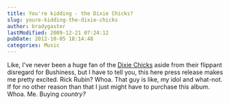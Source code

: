 ```yaml
---
title: You're kidding - the Dixie Chicks?
slug: youre-kidding-the-dixie-chicks
author: bradygaster
lastModified: 2009-12-21 07:24:12
pubDate: 2012-10-05 18:14:48
categories: Music
---
```


Like, I&apos;ve never been a huge fan of the
<a href="http://www.dixiechicks.com/press_release.asp" title="Dixie Chicks">Dixie Chicks</a>  aside from their flippant disregard for Bushiness, but I have to tell you, this here press release makes me pretty excited. Rick Rubin? Whoa. That guy is like, my idol and what-not. If for no other reason than that I just might have to
purchase this album. Whoa. Me. Buying <em>country?</em> 
